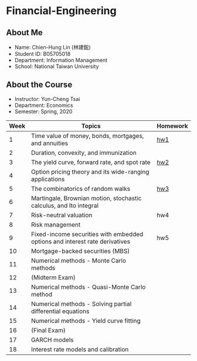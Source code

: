 # Financial-Engineering

## About Me
- Name: Chien-Hung Lin (林建鋐)
- Student ID: B05705018
- Department: Information Management
- School: National Taiwan University

## About the Course
- Instructor: Yun-Cheng Tsai
- Department: Economics
- Semester: Spring, 2020

| Week | Topics | Homework |
| ---- | ------ | -------- |
| 1 | Time value of money, bonds, mortgages, and annuities | [hw1](https://github.com/raywted75/Financial-Engineering/tree/master/hw1) |
| 2 | Duration, convexity, and immunization |  |
| 3 | The yield curve, forward rate, and spot rate | [hw2](https://github.com/raywted75/Financial-Engineering/tree/master/hw2) |
| 4 | Option pricing theory and its wide-ranging applications |  |
| 5 | The combinatorics of random walks | [hw3](https://github.com/raywted75/Financial-Engineering/tree/master/hw3) |
| 6 | Martingale, Brownian motion, stochastic calculus, and Ito integral |  |
| 7 | Risk-neutral valuation | hw4 |
| 8 | Risk management |  |
| 9 | Fixed-income securities with embedded options and interest rate derivatives | hw5 |
| 10 | Mortgage-backed securities (MBS) |  |
| 11 | Numerical methods - Monte Carlo methods |  |
| 12 | (Midterm Exam) |  |
| 13 | Numerical methods - Quasi-Monte Carlo method |  |
| 14 | Numerical methods - Solving partial differential equations |  |
| 15 | Numerical methods - Yield curve fitting |  |
| 16 | (Final Exam) |  |
| 17 | GARCH models |  |
| 18 | Interest rate models and calibration |  |
